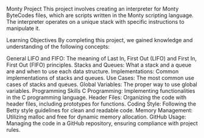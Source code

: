 Monty Project
This project involves creating an interpreter for Monty ByteCodes files, which are scripts written in the Monty scripting language. The interpreter operates on a unique stack with specific instructions to manipulate it.

Learning Objectives
By completing this project, we gained knowledge and understanding of the following concepts:

General
LIFO and FIFO: The meaning of Last In, First Out (LIFO) and First In, First Out (FIFO) principles.
Stacks and Queues: What a stack and a queue are and when to use each data structure.
Implementations: Common implementations of stacks and queues.
Use Cases: The most common use cases of stacks and queues.
Global Variables: The proper way to use global variables.
Programming Skills
C Programming: Implementing functionalities in the C programming language.
Header Files: Organizing the code with header files, including prototypes for functions.
Coding Style: Following the Betty style guidelines for clean and readable code.
Memory Management: Utilizing malloc and free for dynamic memory allocation.
GitHub Usage: Managing the code in a GitHub repository, ensuring compliance with project rules.

